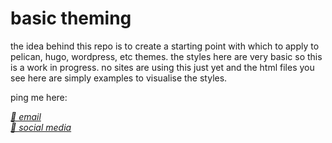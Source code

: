 # basic theming

the idea behind this repo is to create a starting point with which to apply to pelican, hugo, wordpress, etc themes. the styles here are very basic so this is a work in progress. no sites are using this just yet and the html files you see here are simply examples to visualise the styles.

<p>ping me here:</p>
<address>
    <a href="mailto:fyrfli@diaspora.im">📧 email </a><br>
    <a href="https://diaspora.im/@fyrfli">💬 social media</a>
</address>
